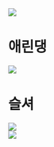 <!DOCTYPE html>
<html lang="en">

<head>
    <meta charset="UTF-8">
    <meta name="viewport" content="width=device-width, initial-scale=1.0">
    <title>Document</title>
    <link rel="stylesheet" href="style.css">
</head>

<body>
    <div class="picture1">
        <figure1>
            <img
                src="https://avatar.maplestory.nexon.com/Character/PCHIHFBHHBONBIPIKLPFODHBCGJGHPBCGKFCEFJMNMPABABIOOCLDGDKKGIEMNIBMJNHLJMLKHDKGAKMEELHMFHIMHLHFOMOIJFFAEBDHBPNDLBCENGFOOPBJJPNFAMMGGNLCLMCMMDPFBNALNCPEPALLBBHNODHGLKILMOBBELEAGJHMDKGCEDGMMDPPKEBJHHOBIKBKIHHPEGAPODMFBJEHDALAKLGDMLMHDEFBLJJANLDNIJHBPNDPICINPOA.png">
        </figure1>
<h1 class="name">애린댕</h1>
    </div>
    <div class="picture2">
        <figure2>
            <img
                src="https://avatar.maplestory.nexon.com/Character/LFEMPPIGKMBFNFNHODPGJLPODMLJMAKAALDIBKNNINCJOJJCNGONPIDBNEJGONOAFCKHEACFCKNEPFNHAACJGIFOPAPEEIEAOABEGNNAPBCKEIAAKFLIGGGPKFGIDKFDGONDLMJOEBDPEDAEFDHEMGIAECBDJEPHBOJJLKCFIOPCBEEEILIFBFCFKDALFIODJHFKOMHJNHNCBMLHGJDAMAOPNLONJEABKDOGIJAJLOMBKCCBNJLNOAHCNIGEFDJJ.png">
        </figure2>
        <h1 class="name2">슬셔</h2>
    </div>
    <div class="picuture3">
    <figure3>
        <img src="https://i.namu.wiki/i/ZeERMPr23SZdmPXRF-te-HphNvDUwsmjBm3z5F5t5ytI7raj-cWrFM-ZDxBFM_QDSUOYu4byQgur0NKYOb07QQ.gif">
    </figure3>    
    </div>
    <div class="picture4">
        <figure4>
            <img src="https://o.remove.bg/downloads/69907116-e977-46fe-b430-bcc1b5225177/Maple_191128_093711-removebg-preview.png">
        </figure4>
    </div>
</body>

</html>